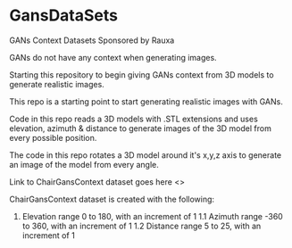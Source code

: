 # GansDataSets
GANs Context Datasets Sponsored by Rauxa

GANs do not have any context when generating images.

Starting this repository to begin giving GANs context from 3D models to generate realistic images.

This repo is a starting point to start generating realistic images with GANs.

Code in this repo reads a 3D models with .STL extensions and uses elevation, azimuth & distance to generate images of the 3D model from every possible position. 

The code in this repo rotates a 3D model around it's x,y,z axis to generate an image of the model from every angle.

Link to ChairGansContext dataset goes here <>

ChairGansContext dataset is created with the following:
   1. Elevation range 0 to 180, with an increment of 1
      1.1 Azimuth range -360 to 360, with an increment of 1
         1.2 Distance range 5 to 25, with an increment of 1
